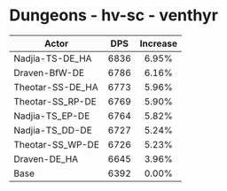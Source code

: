 # Dungeons - hv-sc - venthyr
| Actor | DPS | Increase |
|---|:---:|:---:|
|Nadjia-TS-DE_HA|6836|6.95%|
|Draven-BfW-DE|6786|6.16%|
|Theotar-SS-DE_HA|6773|5.96%|
|Theotar-SS_RP-DE|6769|5.90%|
|Nadjia-TS_EP-DE|6764|5.82%|
|Nadjia-TS_DD-DE|6727|5.24%|
|Theotar-SS_WP-DE|6726|5.23%|
|Draven-DE_HA|6645|3.96%|
|Base|6392|0.00%|
